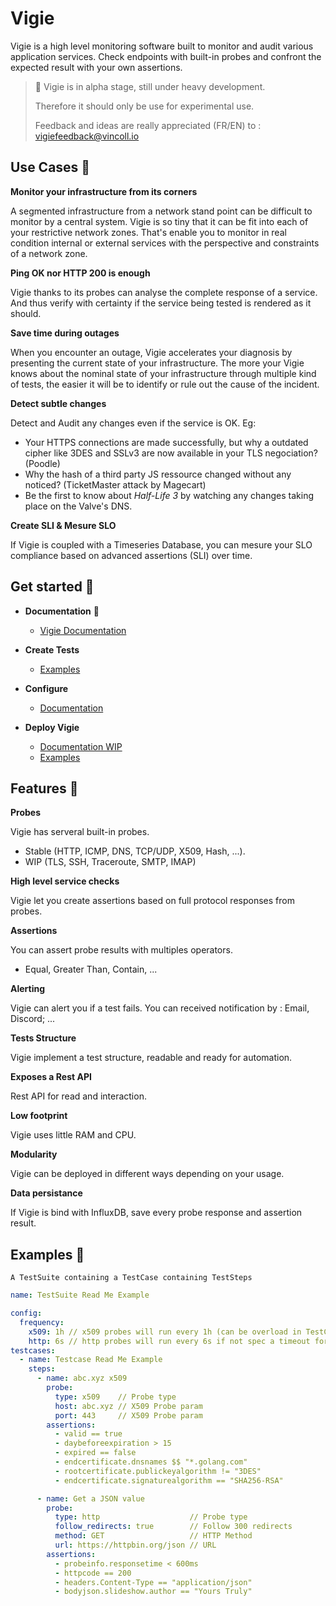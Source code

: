 # Vigie

Vigie is a high level monitoring software built to monitor and audit various application services. Check endpoints with built-in probes and confront the expected result with your own assertions.

> :construction: Vigie is in alpha stage, still under heavy development.
>
> Therefore it should only be use for experimental use.
>
> Feedback and ideas are really appreciated (FR/EN) to : vigiefeedback@vincoll.io

## Use Cases :dart:

**Monitor your infrastructure from its corners**

A segmented infrastructure from a network stand point can be difficult to monitor by a central system. Vigie is so tiny that it can be fit into each of your restrictive network zones. That's enable you to monitor in real condition internal or external services with the perspective and constraints of a network zone.

**Ping OK nor HTTP 200 is enough**

Vigie thanks to its probes can analyse the complete response of a service. And thus verify with certainty if the service being tested is rendered as it should.

**Save time during outages**

When you encounter an outage, Vigie accelerates your diagnosis by presenting the current state of your infrastructure. The more your Vigie knows about the nominal state of your infrastructure through multiple kind of tests, the easier it will be to identify or rule out the cause of the incident.

**Detect subtle changes**

Detect and Audit any changes even if the service is OK. Eg:

* Your HTTPS connections are made successfully, but why a outdated cipher like 3DES and SSLv3 are now available in your TLS negociation? (Poodle)
* Why the hash of a third party JS ressource changed without any noticed? (TicketMaster attack by Magecart)
* Be the first to know about *Half-Life 3* by watching any changes taking place on the Valve's DNS.

**Create SLI & Mesure SLO**

If Vigie is coupled with a Timeseries Database, you can mesure your SLO compliance based on advanced assertions (SLI) over time.

## Get started :rocket:

* **Documentation** :notebook_with_decorative_cover:
  * [Vigie Documentation](https://docs.vigie.dev)

* **Create Tests**
  * [Examples](https://github.com/Vincoll/vigie-demo-test)

* **Configure**
  * [Documentation](https://docs.vigie.dev/configuration/overview/)

* **Deploy Vigie**
  * [Documentation WIP]()
  * [Examples](https://github.com/Vincoll/vigie-deploy)

## Features :tada:

**Probes**

Vigie has serveral built-in probes.
* Stable (HTTP, ICMP, DNS, TCP/UDP, X509, Hash, ...).
* WIP (TLS, SSH, Traceroute, SMTP, IMAP)

**High level service checks**

Vigie let you create assertions based on full protocol responses from probes.

**Assertions**

You can assert probe results with multiples operators.
* Equal, Greater Than, Contain, ...

**Alerting**

Vigie can alert you if a test fails. You can received notification by : Email, Discord; ...

**Tests Structure**

Vigie implement a test structure, readable and ready for automation.

**Exposes a Rest API**

Rest API for read and interaction.

**Low footprint**

Vigie uses little RAM and CPU.

**Modularity**

Vigie can be deployed in different ways depending on your usage.

**Data persistance**

If Vigie is bind with InfluxDB, save every probe response and assertion result.

## Examples :memo:

`A TestSuite containing a TestCase containing TestSteps`

```yaml
name: TestSuite Read Me Example

config:
  frequency:
    x509: 1h // x509 probes will run every 1h (can be overload in TestCase or TestStep)
    http: 6s // http probes will run every 6s if not spec a timeout for a req is set at 6s too
testcases:
  - name: Testcase Read Me Example
    steps:
      - name: abc.xyz x509
        probe:
          type: x509    // Probe type
          host: abc.xyz // X509 Probe param
          port: 443     // X509 Probe param
        assertions:
          - valid == true
          - daybeforeexpiration > 15
          - expired == false
          - endcertificate.dnsnames $$ "*.golang.com"
          - rootcertificate.publickeyalgorithm != "3DES"
          - endcertificate.signaturealgorithm == "SHA256-RSA"

      - name: Get a JSON value
        probe:
          type: http                    // Probe type
          follow_redirects: true        // Follow 300 redirects
          method: GET                   // HTTP Method
          url: https://httpbin.org/json // URL
        assertions:
          - probeinfo.responsetime < 600ms
          - httpcode == 200
          - headers.Content-Type == "application/json"
          - bodyjson.slideshow.author == "Yours Truly"
  ```
